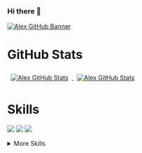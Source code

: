 ### Hi there 👋
[![Alex GitHub Banner](https://github.com/alexkozopolianski/react-portfolio/blob/master/src/components/banner1.png)]()

# GitHub Stats
<a href="https://github.com/alexkozopolianski">
  <img align="center" style="margin:0.5rem" src="https://github-readme-stats.vercel.app/api/top-langs/?username=alexkozopolianski&hide=html,css&title_color=ffffff&text_color=c9cacc&icon_color=4AB197&bg_color=1A2B34" alt="Alex GitHub Stats" />
</a>

<a href="https://github.com/alexkozopolianski">
  <img align="center" style="margin:0.5rem" src="https://github-readme-stats.vercel.app/api?username=alexkozopolianski&show_icons=true&line_height=27&count_private=true&title_color=ffffff&text_color=c9cacc&icon_color=4AB097&bg_color=1A2B34" alt="Alex GitHub Stats" />
</a>


# Skills
![](https://img.shields.io/badge/Code-React-informational?style=flat&logo=react&logoColor=white&color=4AB197)
![](https://img.shields.io/badge/Code-Redux-informational?style=flat&logo=redux&logoColor=white&color=4AB197)
![](https://img.shields.io/badge/Code-Firebase-informational?style=flat&logo=firebase&logoColor=white&color=4AB197)



<details>
<summary>More Skills</summary>

</details>

